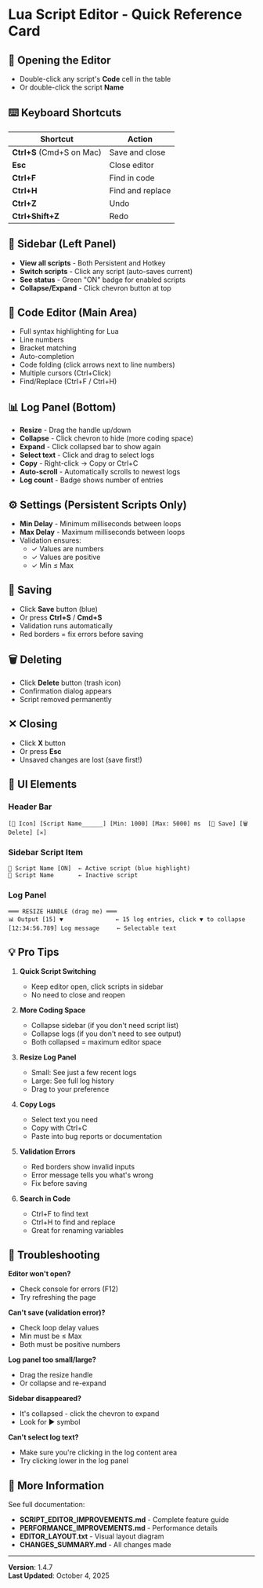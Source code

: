 # Lua Script Editor - Quick Reference Card

## 🚀 Opening the Editor
- Double-click any script's **Code** cell in the table
- Or double-click the script **Name**

## ⌨️ Keyboard Shortcuts
| Shortcut | Action |
|----------|--------|
| **Ctrl+S** (Cmd+S on Mac) | Save and close |
| **Esc** | Close editor |
| **Ctrl+F** | Find in code |
| **Ctrl+H** | Find and replace |
| **Ctrl+Z** | Undo |
| **Ctrl+Shift+Z** | Redo |

## 📁 Sidebar (Left Panel)
- **View all scripts** - Both Persistent and Hotkey
- **Switch scripts** - Click any script (auto-saves current)
- **See status** - Green "ON" badge for enabled scripts
- **Collapse/Expand** - Click chevron button at top

## 📝 Code Editor (Main Area)
- Full syntax highlighting for Lua
- Line numbers
- Bracket matching
- Auto-completion
- Code folding (click arrows next to line numbers)
- Multiple cursors (Ctrl+Click)
- Find/Replace (Ctrl+F / Ctrl+H)

## 📊 Log Panel (Bottom)
- **Resize** - Drag the handle up/down
- **Collapse** - Click chevron to hide (more coding space)
- **Expand** - Click collapsed bar to show again
- **Select text** - Click and drag to select logs
- **Copy** - Right-click → Copy or Ctrl+C
- **Auto-scroll** - Automatically scrolls to newest logs
- **Log count** - Badge shows number of entries

## ⚙️ Settings (Persistent Scripts Only)
- **Min Delay** - Minimum milliseconds between loops
- **Max Delay** - Maximum milliseconds between loops
- Validation ensures:
  - ✓ Values are numbers
  - ✓ Values are positive
  - ✓ Min ≤ Max

## 💾 Saving
- Click **Save** button (blue)
- Or press **Ctrl+S** / **Cmd+S**
- Validation runs automatically
- Red borders = fix errors before saving

## 🗑️ Deleting
- Click **Delete** button (trash icon)
- Confirmation dialog appears
- Script removed permanently

## ✕ Closing
- Click **X** button
- Or press **Esc**
- Unsaved changes are lost (save first!)

## 🎨 UI Elements

### Header Bar
```
[📄 Icon] [Script Name______] [Min: 1000] [Max: 5000] ms  [💾 Save] [🗑️ Delete] [✕]
```

### Sidebar Script Item
```
📝 Script Name [ON]  ← Active script (blue highlight)
📝 Script Name       ← Inactive script
```

### Log Panel
```
═══ RESIZE HANDLE (drag me) ═══
📊 Output [15] ▼               ← 15 log entries, click ▼ to collapse
[12:34:56.789] Log message     ← Selectable text
```

## 💡 Pro Tips

1. **Quick Script Switching**
   - Keep editor open, click scripts in sidebar
   - No need to close and reopen

2. **More Coding Space**
   - Collapse sidebar (if you don't need script list)
   - Collapse logs (if you don't need to see output)
   - Both collapsed = maximum editor space

3. **Resize Log Panel**
   - Small: See just a few recent logs
   - Large: See full log history
   - Drag to your preference

4. **Copy Logs**
   - Select text you need
   - Copy with Ctrl+C
   - Paste into bug reports or documentation

5. **Validation Errors**
   - Red borders show invalid inputs
   - Error message tells you what's wrong
   - Fix before saving

6. **Search in Code**
   - Ctrl+F to find text
   - Ctrl+H to find and replace
   - Great for renaming variables

## 🐛 Troubleshooting

**Editor won't open?**
- Check console for errors (F12)
- Try refreshing the page

**Can't save (validation error)?**
- Check loop delay values
- Min must be ≤ Max
- Both must be positive numbers

**Log panel too small/large?**
- Drag the resize handle
- Or collapse and re-expand

**Sidebar disappeared?**
- It's collapsed - click the chevron to expand
- Look for ▶ symbol

**Can't select log text?**
- Make sure you're clicking in the log content area
- Try clicking lower in the log panel

## 📖 More Information

See full documentation:
- **SCRIPT_EDITOR_IMPROVEMENTS.md** - Complete feature guide
- **PERFORMANCE_IMPROVEMENTS.md** - Performance details
- **EDITOR_LAYOUT.txt** - Visual layout diagram
- **CHANGES_SUMMARY.md** - All changes made

---

**Version**: 1.4.7  
**Last Updated**: October 4, 2025
